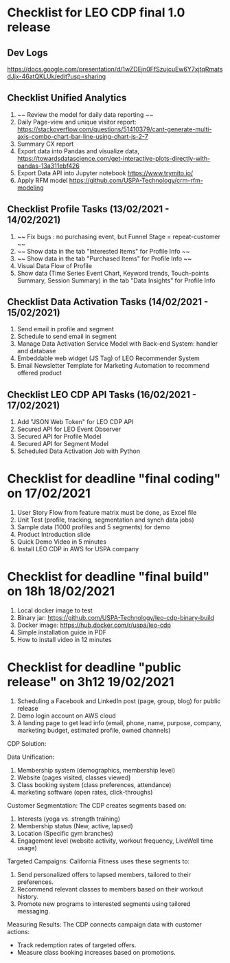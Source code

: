 # Checklist for LEO CDP final 1.0 release

## Dev Logs 

https://docs.google.com/presentation/d/1wZDEjn0FfSzujcuEw6Y7xjtqRmatsdJjx-46atQKLUk/edit?usp=sharing

## Checklist Unified Analytics

1. ~~ Review the model for daily data reporting ~~
2. Daily Page-view and unique visitor report: https://stackoverflow.com/questions/51410379/cant-generate-multi-axis-combo-chart-bar-line-using-chart-js-2-7
3. Summary CX report
4. Export data into Pandas and visualize data, https://towardsdatascience.com/get-interactive-plots-directly-with-pandas-13a311ebf426
5. Export Data API into Jupyter notebook  https://www.trymito.io/
6. Apply RFM model https://github.com/USPA-Technology/crm-rfm-modeling

## Checklist Profile Tasks (13/02/2021 - 14/02/2021)

1. ~~ Fix bugs : no purchasing event, but Funnel Stage = repeat-customer ~~
2. ~~ Show data in the tab "Interested Items" for Profile Info ~~
3. ~~ Show data in the tab "Purchased Items" for Profile Info ~~
4. Visual Data Flow of Profile
5. Show data (Time Series Event Chart, Keyword trends, Touch-points Summary, Session Summary) in the tab "Data Insights" for Profile Info


## Checklist Data Activation Tasks (14/02/2021 - 15/02/2021)

1. Send email in profile and segment
2. Schedule to send email in segment
1. Manage Data Activation Service Model with Back-end System: handler and database
2. Embeddable web widget (JS Tag) of LEO Recommender System
3. Email Newsletter Template for Marketing Automation to recommend offered product

## Checklist LEO CDP API Tasks (16/02/2021 - 17/02/2021)

1. Add "JSON Web Token" for LEO CDP API
2. Secured API for LEO Event Observer 
3. Secured API for Profile Model
4. Secured API for Segment Model
5. Scheduled Data Activation Job with Python

# Checklist for deadline "final coding" on 17/02/2021

1. User Story Flow from feature matrix must be done, as Excel file
2. Unit Test (profile, tracking, segmentation and synch data jobs)
3. Sample data (1000 profiles and 5 segments) for demo 
4. Product Introduction slide
5. Quick Demo Video in 5 minutes
6. Install LEO CDP in AWS for USPA company 

# Checklist for deadline "final build" on 18h 18/02/2021

1. Local docker image to test
2. Binary jar: https://github.com/USPA-Technology/leo-cdp-binary-build
3. Docker image: https://hub.docker.com/r/uspa/leo-cdp
4. Simple installation guide in PDF
5. How to install video in 12 minutes 

# Checklist for deadline "public release" on 3h12 19/02/2021

1. Scheduling a Facebook and LinkedIn post (page, group, blog) for public release
2. Demo login account on AWS cloud
3. A landing page to get lead info (email, phone, name, purpose, company, marketing budget, estimated profile, owned channels)


CDP Solution:

Data Unification:

1) Membership system (demographics, membership level)
2) Website (pages visited, classes viewed)
3) Class booking system (class preferences, attendance)
4) marketing software (open rates, click-throughs)

Customer Segmentation: The CDP creates segments based on:

1) Interests (yoga vs. strength training)
2) Membership status (New, active, lapsed)
3) Location (Specific gym branches)
4) Engagement level (website activity, workout frequency, LiveWell time usage)

Targeted Campaigns:  California Fitness uses these segments to:

1) Send personalized offers to lapsed members, tailored to their preferences.
2) Recommend relevant classes to members based on their workout history.
3) Promote new programs to interested segments using tailored messaging.

Measuring Results: The CDP connects campaign data with customer actions:
- Track redemption rates of targeted offers.
- Measure class booking increases based on promotions.



